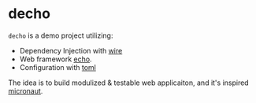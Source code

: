# decho

`decho` is a demo project utilizing:

* Dependency Injection with [wire](https://github.com/google/wire)
* Web framework [echo](https://echo.labstack.com).
* Configuration with [toml](https://github.com/BurntSushi/toml)

The idea is to build modulized & testable web applicaiton, and it's inspired [micronaut](https://micronaut.io/).
